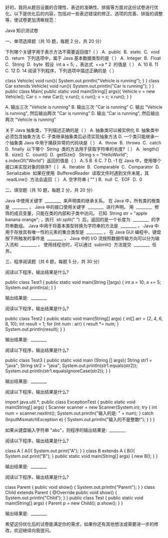 好的，我将从题目设置的合理性、表述的准确性、排版等方面对这份试卷进行优化。以下是优化后的内容，包括对一些表述错误的修正、选项的完善、排版的调整等，使试卷更加清晰规范：
 
Java 知识测试卷
 
一、单项选择题（共 10 题，每题 2 分，共 20 分）
 
下列哪个关键字用于表示方法不需要返回值?（  ）
A.  public 
B.  static 
C.  void 
D.  return 
下列选项中，属于 Java 基本数据类型的是（  ）
A.  Integer 
B.  Float 
C.  String 
D.  byte 
假设  int a = 5; ，表达式  ++a * 2  的值是（  ）
A. 10
B. 11
C. 12
D. 14
阅读下列程序，下列选项中描述正确的是（  ）
 
class Vehicle{
    void run(){
        System.out.println("Vehicle is running");
    }
}
class Car extends Vehicle{
    void run(){
        System.out.println("Car is running");
    }
}
public class Main{
    public static void main(String[] args){
        Vehicle v = new Vehicle();
        Car c = new Car();
        v.run();
        c.run();
        v = c;
        v.run();
    }
}
 
 
A. 输出三次 "Vehicle is running"
B. 输出三次 "Car is running”
C. 输出 "Vehicle is running", 然后输出两次 "Car is running"
D. 输出 “Car is running", 然后输出两次 "Vehicle is running"
 
关于 Java 抽象类，下列描述正确的是（  ）
A. 抽象类可以被实例化
B. 抽象类中必须包含抽象方法
C. 子类继承抽象类后必须实现抽象方法
D. 一个类只能继承一个抽象类
Java 中用于捕获异常的代码块是（  ）
A.  throw 
B.  throws 
C.  catch 
D.  finally 
以下哪个  String  类的方法用于获取字符串的长度?（  ）
A.  length() 
B.  size() 
C.  count() 
D.  getSize() 
 String s = "HelloWorld"; s.indexOf("World")  返回的值是（  ）
A. 5
B. 6
C. 7
D. -1
在 Java 中，使用哪个接口来实现对象的排序?（  ）
A.  Iterable 
B.  Comparable 
C.  Comparator 
D.  Serializable 
如果在使用  BufferedReader  读取文件时遇到文件末尾，其  readLine()  方法会返回（  ）
A. 空字符串 ( "" )
B.  null 
C.  EOF 
D.  0 
 
二、填空题（共 10 题，每题 2 分，共 20 分）
 
Java 中使用关键字  ________  来声明类的继承关系。
在 Java 中，所有类的根类是  ________ 。
Java 中的接口使用关键字  ________  进行声明。
用  ________  修饰的成员变量，只能在类的内部和子类中访问。
已知  String str = "apple banana orange"; ，执行  str.split(" ")  后，返回的是一个长度为  ________  的字符串数组。
Java 中用于将基本类型转换为字符串的方法是  ________ 。
Java 中用于存放具有唯一性的元素的集合类型是  ________ 。
在 Java GUI 编程中，键盘按下所触发的事件是  ________ 。
Java 中的 I/O 流按照数据传输方向可以分为输入流和  ________ 。
使用线程池时，可以通过  submit()  方法提交  ________  任务。
 
三、程序阅读题（共 6 题，每题 5 分，共 30 分）
 
阅读以下程序，输出结果是什么?
 
public class Test1 {
    public static void main(String []args) {
        int a = 10;
        a += 5;
        System.out.println(a);
    }
}
 
 
输出结果是:  ________ 
 
阅读以下程序，输出结果是什么?
 
public class Test2 {
    public static void main(String[] args) {
        int[] arr = {2, 4, 6, 8, 10};
        int result = 1;
        for (int num : arr) {
            result *= num;
        }
        System.out.println(result);
    }
}
 
 
输出结果是:  ________ 
 
阅读以下程序，输出结果是什么?
 
public class Test3 {
    public static void main (String [] args){
        String str1 = "java";
        String str2 = "java";
        System.out.println(str1.equals(str2));
        System.out.println(str1.equalsIgnoreCase(str2));
    }
}
 
 
输出结果是:  ________ 
 
阅读以下程序，输出结果是什么?
 
import java.util.*;
public class ExceptionTest {
    public static void main(String[] args) {
        Scanner scanner = new Scanner(System.in);
        try {
            int num = scanner.nextInt();
            System.out.println("输入的是: " + num);
        } catch (InputMismatchException e) {
            System.out.println("输入的不是整数!");
        }
    }
}
 
 
如果从键盘输入字符串 "abc"，则程序的输出结果是:  ________ 
 
阅读以下程序，输出结果是什么?
 
class A {
    A(){
        System.out.print("A");
    }
}
class B extends A {
    B(){
        System.out.print("B");
    }
    public static void main(String[] args) {
        new B();
    }
}
 
 
输出结果是:  ________ 
 
阅读以下程序，输出结果是什么?
 
class Parent {
    public void show() {
        System.out.println("Parent");
    }
}
class Child extends Parent {
    @Override 
    public void show() {
        System.out.println("Child");
    }
}
public class Test {
    public static void main(String[] args) {
        Parent p = new Child();
        p.show();
    }
}
 
 
输出结果是:  ________ 
 
希望这份优化后的试卷能满足你的需求，如果你还有其他想法或需要进一步的修改，欢迎继续向我提问。